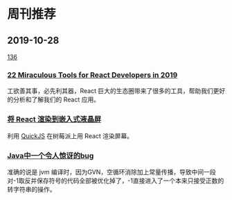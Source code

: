 # 周刊推荐

## 2019-10-28

[136](https://github.com/CtripFE/fe-weekly/issues/137)

### [22 Miraculous Tools for React Developers in 2019](https://dev.to/jsmanifest/22-miraculous-tools-for-react-developers-in-2019-4i46)

工欲善其事，必先利其器，React 巨大的生态圈带来了很多的工具，帮助我们更好的分析和了解我们的 React 应用。

### [将 React 渲染到嵌入式液晶屏](https://zhuanlan.zhihu.com/p/89574235)

利用 [QuickJS](https://bellard.org/quickjs/) 在树莓派上用 React 渲染屏幕。

### [Java中一个令人惊讶的bug](https://zhuanlan.zhihu.com/p/88555159)

准确的说是 jvm 编译时，因为GVN，空循环消除加上常量传播，导致中间一段对-1取反并保存符号的代码全部被优化掉了，-1直接进入了一个本来只接受正数的转字符串的操作。
